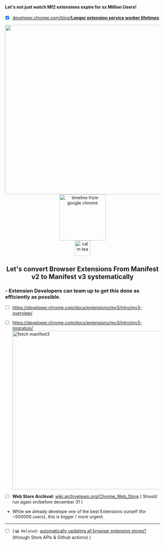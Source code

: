#### Let's not just watch Mf2 extensions expire for xx Million Users!

- [x]  [developer.chrome.com/blog/**Longer extension service worker lifetimes**](https://developer.chrome.com/blog/longer-esw-lifetimes/)

<div align="center"> <a href="https://developer.chrome.com/docs/extensions/mv3/mv2-sunset/" ><img width="550px" src="https://user-images.githubusercontent.com/25022245/220762308-acd33a68-438a-4afb-a88c-a9751ac85474.png"> </a> <img alt="timeline from google chrome" width="150px" src="https://user-images.githubusercontent.com/25022245/134730996-f61d85fe-9513-427e-ac5d-af1c246c03f4.png" ><br>
<img alt="calm tea" height="50px" src="https://user-images.githubusercontent.com/25022245/134731283-fa5aac7c-ecb4-4c1e-8a87-65ad52f3776e.png">                             
  <h2>  Let's convert Browser Extensions From Manifest v2 to Manifest v3  systematically</h2>

</div>

### - Extension Developers can team up to get this done as efficiently as possible.  

- [ ] https://developer.chrome.com/docs/extensions/mv3/intro/mv3-overview/

- [ ]  https://developer.chrome.com/docs/extensions/mv3/intro/mv3-migration/ <br> <img width="515" alt="fetch manifest3" src="https://user-images.githubusercontent.com/25022245/220757620-f6471753-3553-43db-83c9-4dac9c89b84e.png">

 - [ ] **Web Store Archival:** [wiki.archiveteam.org/Chrome_Web_Store](https://wiki.archiveteam.org/index.php/Chrome_Web_Store) ( Should run again on/before december 31 )  <br>


 - While we already develope one of the best Extensions ourself (for ~500000 users),  this is bigger / more urgent.

---

- [ ] ( <code>📟 Related:</code> [automatically updating all browser extension stores?](https://github.com/code-for-charity/YouTube-Extension/issues/842#issuecomment-812566767)(through Store APIs & Github actions)  )





